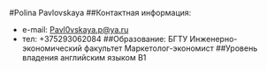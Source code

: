 #Polina Pavlovskaya
##Контактная информация:
* e-mail: Pavl0vskaya.p@ya.ru
* тел: +375293062084
##Образование: 
БГТУ
Инженерно-экономический факультет 
Маркетолог-экономист
##Уровень владения английским языком
В1  